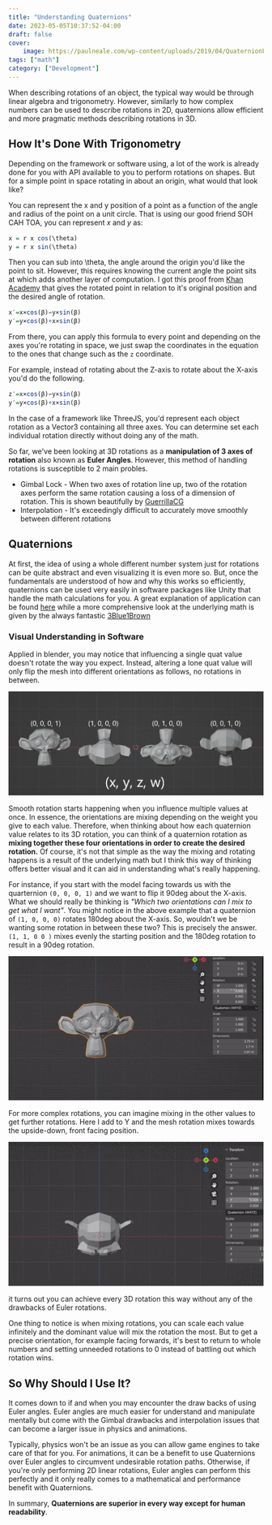 ```yaml
---
title: "Understanding Quaternions"
date: 2023-05-05T10:37:52-04:00
draft: false
cover:
    image: https://paulneale.com/wp-content/uploads/2019/04/QuaternionFormula-768x132.jpg
tags: ["math"]
category: ["Development"]
---
```


When describing rotations of an object, the typical way would be through linear algebra and trigonometry. However, similarly to how complex numbers can be used to describe rotations in 2D, quaternions allow efficient and more pragmatic methods describing rotations in 3D.

## How It's Done With Trigonometry

Depending on the framework or software using, a lot of the work is already done for you with API available to you to perform rotations on shapes. But for a simple point in space rotating in about an origin, what would that look like?

You can represent the x and y position of a point as a function of the angle and radius of the point on a unit circle. That is using our good friend SOH CAH TOA, you can represent *x* and *y* as:

```R
x = r x cos(\theta)
y = r x sin(\theta)
```

Then you can sub into \theta, the angle around the origin you'd like the point to sit.
However, this requires knowing the current angle the point sits at which adds another layer of computation. I got this proof from [Khan Academy](https://www.khanacademy.org/computing/computer-programming/programming-games-visualizations/programming-3d-shapes/a/rotating-3d-shapes) that gives the rotated point in relation to it's original position and the desired angle of rotation.

```R
x′=x×cos(β)−y×sin(β)
y′=y×cos(β)+x×sin(β)
```

From there, you can apply this formula to every point and depending on the axes you're rotating in space, we just swap the coordinates in the equation to the ones that change such as the `z` coordinate.

For example, instead of rotating about the Z-axis to rotate about the X-axis you'd do the following.

```R
z′=x×cos(β)−y×sin(β)
y′=y×cos(β)+x×sin(β)
```

In the case of a framework like ThreeJS, you'd represent each object rotation as a Vector3 containing all three axes. You can determine set each individual rotation directly without doing any of the math.

So far, we've been looking at 3D rotations as a **manipulation of 3 axes of rotation** also known as **Euler Angles**. However, this method of handling rotations is susceptible to 2 main probles.

- Gimbal Lock - When two axes of rotation line up, two of the rotation axes perform the same rotation causing a loss of a dimension of rotation. This is shown beautifully by [GuerrillaCG](https://www.youtube.com/watch?v=zc8b2Jo7mno)
- Interpolation - It's exceedingly difficult to accurately move smoothly between different rotations

## Quaternions

At first, the idea of using a whole different number system just for rotations can be quite abstract and even visualizing it is even more so. But, once the fundamentals are understood of how and why this works so efficiently, quaternions can be used very easily in software packages like Unity that handle the math calculations for you. A great explanation of application can be found [here](https://www.youtube.com/watch?v=1yoFjjJRnLY) while a more comprehensive look at the underlying math is given by the always fantastic [3Blue1Brown](https://www.youtube.com/watch?v=d4EgbgTm0Bg)

### Visual Understanding in Software

Applied in blender, you may notice that influencing a single quat value doesn't rotate the way you expect. Instead, altering a lone quat value will only flip the mesh into different orientations as follows, no rotations in between.

![Quaternion Blender](images/quat_blender.png)

Smooth rotation starts happening when you influence multiple values at once. In essence, the orientations are mixing depending on the weight you give to each value. Therefore, when thinking about how each quaternion value relates to its 3D rotation, you can think of a quaternion rotation as **mixing together these four orientations in order to create the desired rotation.** Of course, it's not that simple as the way the mixing and rotating happens is a result of the underlying math but I think this way of thinking offers better visual and it can aid in understanding what's really happening.

For instance, if you start with the model facing towards us with the quarternion `(0, 0, 0, 1)` and we want to flip it 90deg about the X-axis. What we should really be thinking is *"Which two orientations can I mix to get what I want"*. You might notice in the above example that a quaternion of `(1, 0, 0, 0)` rotates 180deg about the X-axis. So, wouldn't we be wanting some rotation in between these two? This is precisely the answer. `(1, 1, 0 0 )` mixes evenly the starting position and the 180deg rotation to result in a 90deg rotation.

![Quat Blender Rotation](images/quat_blender_rotation.gif)

For more complex rotations, you can imagine mixing in the other values to get further rotations. Here I add to Y and the mesh rotation mixes towards the upside-down, front facing position.

![Quat Blender Rotation 3 Axes](images/quat_blender_rotation2.gif)

it turns out you can achieve every 3D rotation this way without any of the drawbacks of Euler rotations.

One thing to notice is when mixing rotations, you can scale each value infinitely and the dominant value will mix the rotation the most. But to get a precise orientation, for example facing forwards, it's best to return to whole numbers and setting unneeded rotations to 0 instead of battling out which rotation wins.

## So Why Should I Use It?

It comes down to if and when you may encounter the draw backs of using Euler angles. Euler angles are much easier for understand and manipulate mentally but come with the Gimbal drawbacks and interpolation issues that can become a larger issue in physics and animations.

Typically, physics won't be an issue as you can allow game engines to take care of that for you. For animations, it can be a benefit to use Quaternions over Euler angles to circumvent undesirable rotation paths. Otherwise, if you're only performing 2D linear rotations, Euler angles can perform this perfectly and it only really comes to a mathematical and performance benefit with Quaternions.

In summary, **Quaternions are superior in every way except for human readability**.
